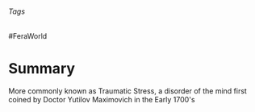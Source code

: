 ###### Tags

#FeraWorld

# Summary
More commonly known as Traumatic Stress, a disorder of the mind first coined by Doctor Yutilov Maximovich in the Early 1700's
